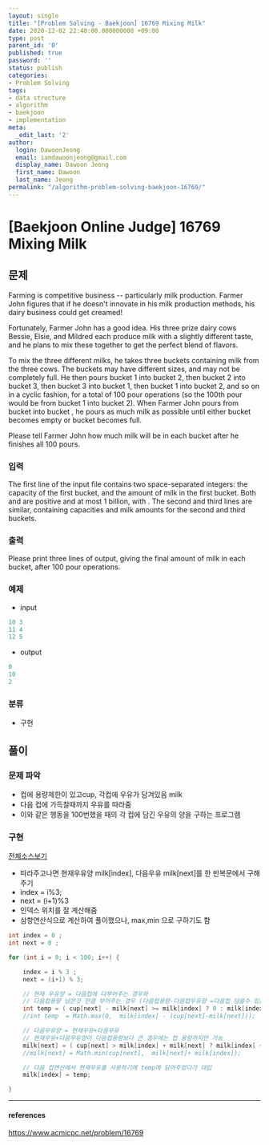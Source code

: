 ```yaml
---
layout: single
title: "[Problem Solving - Baekjoon] 16769 Mixing Milk"
date: 2020-12-02 22:40:00.000000000 +09:00
type: post
parent_id: '0'
published: true
password: ''
status: publish
categories:
- Problem Solving
tags:
- data structure
- algorithm
- baekjoon
- implementation
meta:
  _edit_last: '2'
author:
  login: DawoonJeong
  email: iamdawoonjeong@gmail.com
  display_name: Dawoon Jeong
  first_name: Dawoon
  last_name: Jeong
permalink: "/algorithm-problem-solving-baekjoon-16769/"
---
```

# [Baekjoon Online Judge] 16769 Mixing Milk

## 문제
Farming is competitive business -- particularly milk production. Farmer John figures that if he doesn't innovate in his milk production methods, his dairy business could get creamed!

Fortunately, Farmer John has a good idea. His three prize dairy cows Bessie, Elsie, and Mildred each produce milk with a slightly different taste, and he plans to mix these together to get the perfect blend of flavors.

To mix the three different milks, he takes three buckets containing milk from the three cows. The buckets may have different sizes, and may not be completely full. He then pours bucket 1 into bucket 2, then bucket 2 into bucket 3, then bucket 3 into bucket 1, then bucket 1 into bucket 2, and so on in a cyclic fashion, for a total of 100 pour operations (so the 100th pour would be from bucket 1 into bucket 2). When Farmer John pours from bucket  into bucket , he pours as much milk as possible until either bucket  becomes empty or bucket  becomes full.

Please tell Farmer John how much milk will be in each bucket after he finishes all 100 pours.

### 입력
The first line of the input file contains two space-separated integers: the capacity  of the first bucket, and the amount of milk  in the first bucket. Both  and  are positive and at most 1 billion, with . The second and third lines are similar, containing capacities and milk amounts for the second and third buckets.

### 출력
Please print three lines of output, giving the final amount of milk in each bucket, after 100 pour operations.

### 예제
- input

```java
10 3
11 4
12 5
```

- output

```java
0
10
2
```

### 분류
- 구현

## 풀이

### 문제 파악
- 컵에 용량제한이 있고cup, 각컵에 우유가 담겨있음 milk
- 다음 컵에 가득찰때까지 우유를 따라줌
- 이와 같은 행동을 100번했을 때의 각 컵에 담긴 우유의 양을 구하는 프로그램

### 구현

[전체소스보기](https://github.com/iamdawoonjeong/java-datastructure-algorithm/blob/master/java-algorithm-problem-solving/src/baekjoon/problem16769/Main.java)


- 따라주고나면 현재우유양 milk[index], 다음우유 milk[next]를 한 반복문에서 구해주기
- index = i%3;
- next = (i+1)%3
- 인덱스 위치를 잘 계산해줌
- 삼항연산식으로 계산하여 풀이했으나, max,min 으로 구하기도 함

```java
int index = 0 ;
int next = 0 ;

for (int i = 0; i < 100; i++) {

    index = i % 3 ;
    next = (i+1) % 3;

    // 현재 우유양 = 다음컵에 다부어주는 경우와
    // 다음컵용량 남은것 만큼 부어주는 경우 (다음컵용량-다음컵우유양 =다음컵 담을수 있는양)
    int temp = ( cup[next] - milk[next] >= milk[index] ? 0 : milk[index] - (cup[next] - milk[next]));
    //int temp  = Math.max(0,  milk[index] - (cup[next]-milk[next]));

    // 다음우유양 = 현재우유+다음우유
    // 현재우유+다음우유양이 다음컵용량보다 큰 경우에는 컵 용량까지만 가능  
    milk[next] = ( cup[next] > milk[index] + milk[next] ? milk[index] + milk[next]: cup[next]);
    //milk[next] = Math.min(cup[next],  milk[next]+ milk[index]);

    // 다음 컵연산에서 현재우유를 사용하기에 temp에 담아주었다가 대입
    milk[index] = temp;

}

```

---

#### references
<https://www.acmicpc.net/problem/16769>
